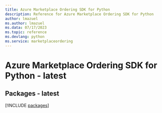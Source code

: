 ```yaml
---
title: Azure Marketplace Ordering SDK for Python
description: Reference for Azure Marketplace Ordering SDK for Python
author: lmazuel
ms.author: lmazuel
ms.data: 07/17/2023
ms.topic: reference
ms.devlang: python
ms.service: marketplaceordering
---
```

# Azure Marketplace Ordering SDK for Python - latest
## Packages - latest
[!INCLUDE [packages](marketplace-ordering-index.md)]